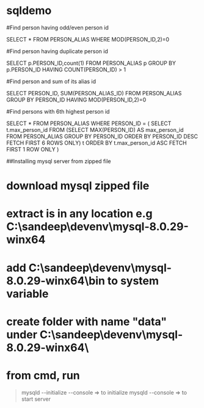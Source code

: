 # sqldemo
#Find person having odd/even person id

SELECT * FROM PERSON_ALIAS WHERE MOD(PERSON_ID,2)=0

#Find person having duplicate person id

SELECT p.PERSON_ID,count(1) FROM PERSON_ALIAS p
GROUP BY p.PERSON_ID 
HAVING COUNT(PERSON_ID) > 1   

#Find person and sum of its alias id

SELECT PERSON_ID, SUM(PERSON_ALIAS_ID)  FROM PERSON_ALIAS
GROUP BY PERSON_ID 
HAVING MOD(PERSON_ID,2)=0

#Find persons with 6th highest person id

SELECT * FROM PERSON_ALIAS 
WHERE PERSON_ID = (
  SELECT t.max_person_id 
  FROM (SELECT MAX(PERSON_ID) AS max_person_id 
        FROM PERSON_ALIAS 
        GROUP BY PERSON_ID 
        ORDER BY PERSON_ID DESC 
        FETCH FIRST 6 ROWS ONLY) t 
  ORDER BY t.max_person_id ASC 
  FETCH FIRST 1 ROW ONLY
)



##Installing mysql server from zipped file
# download mysql zipped file
# extract is in any location e.g C:\sandeep\devenv\mysql-8.0.29-winx64
# add C:\sandeep\devenv\mysql-8.0.29-winx64\bin to system variable
# create folder with name "data" under C:\sandeep\devenv\mysql-8.0.29-winx64\
# from cmd, run 
  >mysqld --initialize --console => to initialize
  >mysqld --console => to start server

